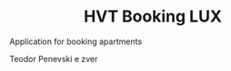 <h1 align="center">HVT Booking LUX</h1>
<p align="center>
          <img src="https://github.com/hristijanpeshov/hvt-booking-lux/logo/hvt booking logo2.jpg">
          </p>
Application for booking apartments

Teodor Penevski e zver

